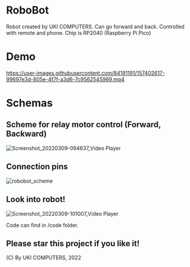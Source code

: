 # RoboBot
Robot created by UKI COMPUTERS. Can go forward and back. Controlled with remote and phone. Chip is RP2040 (Raspberry Pi Pico)

# Demo
https://user-images.githubusercontent.com/84191191/157402617-99697e3d-805e-4f7f-a3d6-7c9562545969.mp4

# Schemas

## Scheme for relay motor control (Forward, Backward)

![Screenshot_20220309-094637_Video Player](https://user-images.githubusercontent.com/84191191/157405741-4132af58-5ac6-44fc-b8aa-59c9ace1a8b5.jpg)

## Connection pins

![robobot_scheme](https://user-images.githubusercontent.com/84191191/157409316-fd610aba-976b-45f2-960c-017b5630f91d.png)

## Look into robot!

![Screenshot_20220309-101007_Video Player](https://user-images.githubusercontent.com/84191191/157409876-b47bb329-b08f-46b1-8d76-3818666c3ff4.jpg)

Code can find in /code folder.

## Please star this project if you like it!
(C) By UKI COMPUTERS, 2022
